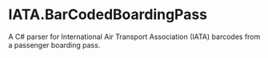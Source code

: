 # IATA.BarCodedBoardingPass
A C# parser for International Air Transport Association (IATA) barcodes from a passenger boarding pass.

